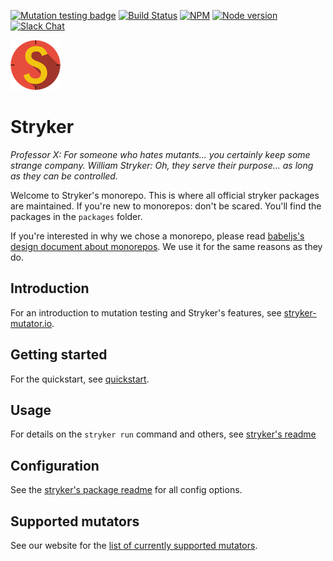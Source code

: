 [![Mutation testing badge](https://img.shields.io/endpoint?style=flat&url=https%3A%2F%2Fbadge-api.stryker-mutator.io%2Fgithub.com%2Fstryker-mutator%2Fstryker%2Fmaster)](https://dashboard.stryker-mutator.io/reports/github.com/stryker-mutator/stryker/master)
[![Build Status](https://github.com/stryker-mutator/stryker/workflows/CI/badge.svg)](https://github.com/stryker-mutator/stryker/actions?query=workflow%3ACI+branch%3Amaster)
[![NPM](https://img.shields.io/npm/dm/@stryker-mutator/core.svg)](https://www.npmjs.com/package/@stryker-mutator/core)
[![Node version](https://img.shields.io/node/v/@stryker-mutator/core.svg)](https://img.shields.io/node/v/@stryker-mutator/core.svg)
[![Slack Chat](https://img.shields.io/badge/slack-chat-brightgreen.svg?logo=slack)](https://join.slack.com/t/stryker-mutator/shared_invite/enQtOTUyMTYyNTg1NDQ0LTU4ODNmZDlmN2I3MmEyMTVhYjZlYmJkOThlNTY3NTM1M2QxYmM5YTM3ODQxYmJjY2YyYzllM2RkMmM1NjNjZjM)

![Stryker](stryker-80x80.png)

# Stryker

*Professor X: For someone who hates mutants... you certainly keep some strange company.*
*William Stryker: Oh, they serve their purpose... as long as they can be controlled.*

Welcome to Stryker's monorepo. This is where all official stryker packages are maintained.
If you're new to monorepos: don't be scared. You'll find the packages in the `packages` folder.

If you're interested in why we chose a monorepo, please read [babeljs's design document about monorepos](https://github.com/babel/babel/blob/master/doc/design/monorepo.md). We use it for the same reasons as they do.

## Introduction

For an introduction to mutation testing and Stryker's features, see [stryker-mutator.io](https://stryker-mutator.io/).

## Getting started

For the quickstart, see [quickstart](https://stryker-mutator.io/docs/stryker/getting-started/).

## Usage

For details on the `stryker run` command and others, see [stryker's readme](https://github.com/stryker-mutator/stryker/tree/master/packages/core#readme)

## Configuration

See the [stryker's package readme](https://github.com/stryker-mutator/stryker/blob/master/packages/core/README.md#configuration) for all config options.

## Supported mutators

See our website for the [list of currently supported mutators](https://stryker-mutator.io/docs/mutation-testing-elements/supported-mutators/).
